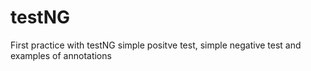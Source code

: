 # testNG
First practice with testNG
simple positve test, simple negative test and examples of annotations
